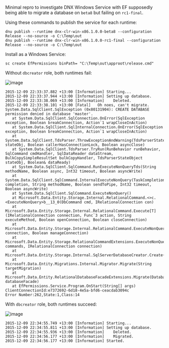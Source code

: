 Minimal repro to investigate DNX Windows Service with EF supposedly being able
to migrate a database on `beta8` but failing on `rc1-final`.

Using these commands to publish the service for each runtime:

```
dnu publish --runtime dnx-clr-win-x86.1.0.0-beta8 --configuration Release --no-source -o C:\Temp\out
dnu publish --runtime dnx-clr-win-x86.1.0.0-rc1-final --configuration Release --no-source -o C:\Temp\out
```

Install as a Windows Service:


```
sc create EfPermissions binPath= "C:\Temp\out\approot\release.cmd"
```

Without `dbcreator` role, both runtimes fail:

![image](https://cloud.githubusercontent.com/assets/2253814/11681766/d5d0b346-9ec5-11e5-8f19-865eba63ff66.png)


```
2015-12-09 22:33:37.882 +13:00 [Information] Starting...
2015-12-09 22:33:37.944 +13:00 [Information] Setting up database.
2015-12-09 22:33:38.069 +13:00 [Information]    Deleted.
2015-12-09 22:33:38.101 +13:00 [Fatal]   Oh noes, can't migrate.
System.Data.SqlClient.SqlException (0x80131904): CREATE DATABASE permission denied in database 'master'.
   at System.Data.SqlClient.SqlConnection.OnError(SqlException exception, Boolean breakConnection, Action`1 wrapCloseInAction)
   at System.Data.SqlClient.SqlInternalConnection.OnError(SqlException exception, Boolean breakConnection, Action`1 wrapCloseInAction)
   at System.Data.SqlClient.TdsParser.ThrowExceptionAndWarning(TdsParserStateObject stateObj, Boolean callerHasConnectionLock, Boolean asyncClose)
   at System.Data.SqlClient.TdsParser.TryRun(RunBehavior runBehavior, SqlCommand cmdHandler, SqlDataReader dataStream, BulkCopySimpleResultSet bulkCopyHandler, TdsParserStateObject stateObj, Boolean& dataReady)
   at System.Data.SqlClient.SqlCommand.RunExecuteNonQueryTds(String methodName, Boolean async, Int32 timeout, Boolean asyncWrite)
   at System.Data.SqlClient.SqlCommand.InternalExecuteNonQuery(TaskCompletionSource`1 completion, String methodName, Boolean sendToPipe, Int32 timeout, Boolean asyncWrite)
   at System.Data.SqlClient.SqlCommand.ExecuteNonQuery()
   at Microsoft.Data.Entity.Storage.Internal.RelationalCommand.<>c.<ExecuteNonQuery>b__13_0(DbCommand cmd, IRelationalConnection con)
   at Microsoft.Data.Entity.Storage.Internal.RelationalCommand.Execute[T](IRelationalConnection connection, Func`3 action, String executeMethod, Boolean openConnection, Boolean closeConnection)
   at Microsoft.Data.Entity.Storage.Internal.RelationalCommand.ExecuteNonQuery(IRelationalConnection connection, Boolean manageConnection)
   at Microsoft.Data.Entity.Storage.RelationalCommandExtensions.ExecuteNonQuery(IEnumerable`1 commands, IRelationalConnection connection)
   at Microsoft.Data.Entity.Storage.Internal.SqlServerDatabaseCreator.Create()
   at Microsoft.Data.Entity.Migrations.Internal.Migrator.Migrate(String targetMigration)
   at Microsoft.Data.Entity.RelationalDatabaseFacadeExtensions.Migrate(DatabaseFacade databaseFacade)
   at EfPermissions.Service.Program.OnStart(String[] args)
ClientConnectionId:e7372692-6d18-4e5a-bfd6-ceacdab3094c
Error Number:262,State:1,Class:14
```

With `dbcreator` role, both runtimes succeed:

![image](https://cloud.githubusercontent.com/assets/2253814/11681824/1c0029c8-9ec6-11e5-82d8-338ea06598d7.png)

```
2015-12-09 22:34:55.749 +13:00 [Information] Starting...
2015-12-09 22:34:55.811 +13:00 [Information] Setting up database.
2015-12-09 22:34:55.936 +13:00 [Information]    Deleted.
2015-12-09 22:34:56.177 +13:00 [Information]    Migrated.
2015-12-09 22:34:56.177 +13:00 [Information] Started.
```
